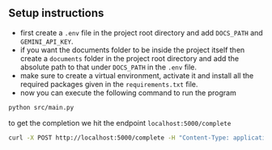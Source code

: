 ## Setup instructions

- first create a `.env` file in the project root directory and add `DOCS_PATH` and `GEMINI_API_KEY`.
- if you want the documents folder to be inside the project itself then create a `documents` folder in the project root directory and add the absolute path to that under `DOCS_PATH` in the `.env` file.
- make sure to create a virtual environment, activate it and install all the required packages given in the `requirements.txt` file.
- now you can execute the following command to run the program

```bash
python src/main.py
```

to get the completion we hit the endpoint `localhost:5000/complete`

```bash
curl -X POST http://localhost:5000/complete -H "Content-Type: application/json" -d '{"text": "<the text you want completion for>"}'
```
